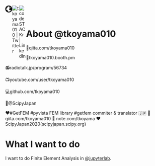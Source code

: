 [<img align="left" alt="tkoyama010.com" width="22px" src="https://raw.githubusercontent.com/iconic/open-iconic/master/svg/globe.svg" />](https://note.com/tkoyama)
[<img align="left" alt="tkoyama010 | Twitter" width="22px" src="https://cdn.jsdelivr.net/npm/simple-icons@v3/icons/twitter.svg" />](https://twitter.com/tkoyama010)
[<img align="left" alt="codeSTACKr | LinkedIn" width="22px" src="https://cdn.jsdelivr.net/npm/simple-icons@v3/icons/linkedin.svg" />](https://linkedin.com/in/tetsuo-koyama-022540190)

<br />
<br />

# About @tkoyama010

📝qiita.com/tkoyama010

📕tkoyama010.booth.pm

📻radiotalk.jp/program/56734

📺youtube.com/user/tkoyama010

💻github.com/tkoyama010

🗼@ScipyJapan

❤#GetFEM #pyvista
FEM  library  #getfem commiter & translator :jp:
:pencil: qiita.com/tkoyama010
:pencil: note.com/tkoyama
:heart: ScipyJapan2020(scipyjapan.scipy.org)

# What I want to do

I want to do Finite Element Analysis in [@jupyterlab](https://github.com/jupyterlab/jupyterlab).
